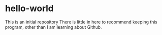 # hello-world
This is an initial repository
There is little in here to recommend keeping this program, other than I am learning about Github.
